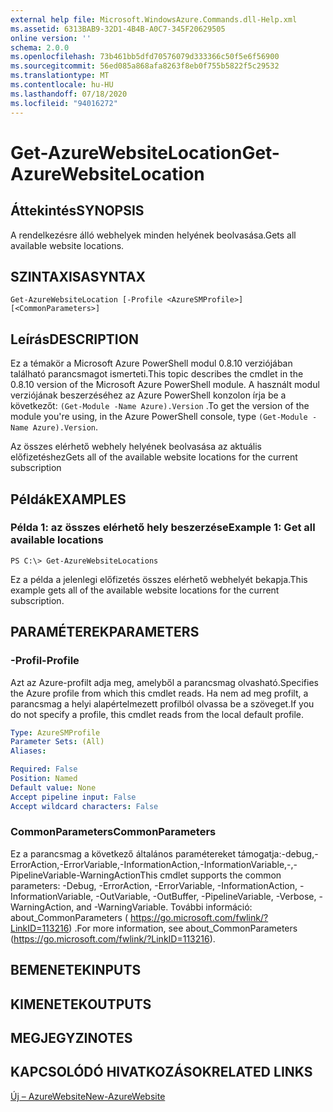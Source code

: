 ```yaml
---
external help file: Microsoft.WindowsAzure.Commands.dll-Help.xml
ms.assetid: 6313BAB9-32D1-4B4B-A0C7-345F20629505
online version: ''
schema: 2.0.0
ms.openlocfilehash: 73b461bb5dfd70576079d333366c50f5e6f56900
ms.sourcegitcommit: 56ed085a868afa8263f8eb0f755b5822f5c29532
ms.translationtype: MT
ms.contentlocale: hu-HU
ms.lasthandoff: 07/18/2020
ms.locfileid: "94016272"
---
```

# <span data-ttu-id="e9745-101">Get-AzureWebsiteLocation</span><span class="sxs-lookup"><span data-stu-id="e9745-101">Get-AzureWebsiteLocation</span></span>

## <span data-ttu-id="e9745-102">Áttekintés</span><span class="sxs-lookup"><span data-stu-id="e9745-102">SYNOPSIS</span></span>
<span data-ttu-id="e9745-103">A rendelkezésre álló webhelyek minden helyének beolvasása.</span><span class="sxs-lookup"><span data-stu-id="e9745-103">Gets all available website locations.</span></span>

## <span data-ttu-id="e9745-104">SZINTAXISA</span><span class="sxs-lookup"><span data-stu-id="e9745-104">SYNTAX</span></span>

```
Get-AzureWebsiteLocation [-Profile <AzureSMProfile>] [<CommonParameters>]
```

## <span data-ttu-id="e9745-105">Leírás</span><span class="sxs-lookup"><span data-stu-id="e9745-105">DESCRIPTION</span></span>
<span data-ttu-id="e9745-106">Ez a témakör a Microsoft Azure PowerShell modul 0.8.10 verziójában található parancsmagot ismerteti.</span><span class="sxs-lookup"><span data-stu-id="e9745-106">This topic describes the cmdlet in the 0.8.10 version of the Microsoft Azure PowerShell module.</span></span>
<span data-ttu-id="e9745-107">A használt modul verziójának beszerzéséhez az Azure PowerShell konzolon írja be a következőt: `(Get-Module -Name Azure).Version` .</span><span class="sxs-lookup"><span data-stu-id="e9745-107">To get the version of the module you're using, in the Azure PowerShell console, type `(Get-Module -Name Azure).Version`.</span></span>

<span data-ttu-id="e9745-108">Az összes elérhető webhely helyének beolvasása az aktuális előfizetéshez</span><span class="sxs-lookup"><span data-stu-id="e9745-108">Gets all of the available website locations for the current subscription</span></span>

## <span data-ttu-id="e9745-109">Példák</span><span class="sxs-lookup"><span data-stu-id="e9745-109">EXAMPLES</span></span>

### <span data-ttu-id="e9745-110">Példa 1: az összes elérhető hely beszerzése</span><span class="sxs-lookup"><span data-stu-id="e9745-110">Example 1: Get all available locations</span></span>
```
PS C:\> Get-AzureWebsiteLocations
```

<span data-ttu-id="e9745-111">Ez a példa a jelenlegi előfizetés összes elérhető webhelyét bekapja.</span><span class="sxs-lookup"><span data-stu-id="e9745-111">This example gets all of the available website locations for the current subscription.</span></span>

## <span data-ttu-id="e9745-112">PARAMÉTEREK</span><span class="sxs-lookup"><span data-stu-id="e9745-112">PARAMETERS</span></span>

### <span data-ttu-id="e9745-113">-Profil</span><span class="sxs-lookup"><span data-stu-id="e9745-113">-Profile</span></span>
<span data-ttu-id="e9745-114">Azt az Azure-profilt adja meg, amelyből a parancsmag olvasható.</span><span class="sxs-lookup"><span data-stu-id="e9745-114">Specifies the Azure profile from which this cmdlet reads.</span></span>
<span data-ttu-id="e9745-115">Ha nem ad meg profilt, a parancsmag a helyi alapértelmezett profilból olvassa be a szöveget.</span><span class="sxs-lookup"><span data-stu-id="e9745-115">If you do not specify a profile, this cmdlet reads from the local default profile.</span></span>

```yaml
Type: AzureSMProfile
Parameter Sets: (All)
Aliases: 

Required: False
Position: Named
Default value: None
Accept pipeline input: False
Accept wildcard characters: False
```

### <span data-ttu-id="e9745-116">CommonParameters</span><span class="sxs-lookup"><span data-stu-id="e9745-116">CommonParameters</span></span>
<span data-ttu-id="e9745-117">Ez a parancsmag a következő általános paramétereket támogatja:-debug,-ErrorAction,-ErrorVariable,-InformationAction,-InformationVariable,-,-PipelineVariable-WarningAction</span><span class="sxs-lookup"><span data-stu-id="e9745-117">This cmdlet supports the common parameters: -Debug, -ErrorAction, -ErrorVariable, -InformationAction, -InformationVariable, -OutVariable, -OutBuffer, -PipelineVariable, -Verbose, -WarningAction, and -WarningVariable.</span></span> <span data-ttu-id="e9745-118">További információ: about_CommonParameters ( https://go.microsoft.com/fwlink/?LinkID=113216) .</span><span class="sxs-lookup"><span data-stu-id="e9745-118">For more information, see about_CommonParameters (https://go.microsoft.com/fwlink/?LinkID=113216).</span></span>

## <span data-ttu-id="e9745-119">BEMENETEK</span><span class="sxs-lookup"><span data-stu-id="e9745-119">INPUTS</span></span>

## <span data-ttu-id="e9745-120">KIMENETEK</span><span class="sxs-lookup"><span data-stu-id="e9745-120">OUTPUTS</span></span>

## <span data-ttu-id="e9745-121">MEGJEGYZI</span><span class="sxs-lookup"><span data-stu-id="e9745-121">NOTES</span></span>

## <span data-ttu-id="e9745-122">KAPCSOLÓDÓ HIVATKOZÁSOK</span><span class="sxs-lookup"><span data-stu-id="e9745-122">RELATED LINKS</span></span>

[<span data-ttu-id="e9745-123">Új – AzureWebsite</span><span class="sxs-lookup"><span data-stu-id="e9745-123">New-AzureWebsite</span></span>](./New-AzureWebsite.md)


